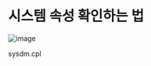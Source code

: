 # 시스템 속성 확인하는 법

![image](https://user-images.githubusercontent.com/38831314/125724891-344f8bc9-7b6c-4b8b-a357-8dfec49834cc.png)


sysdm.cpl

